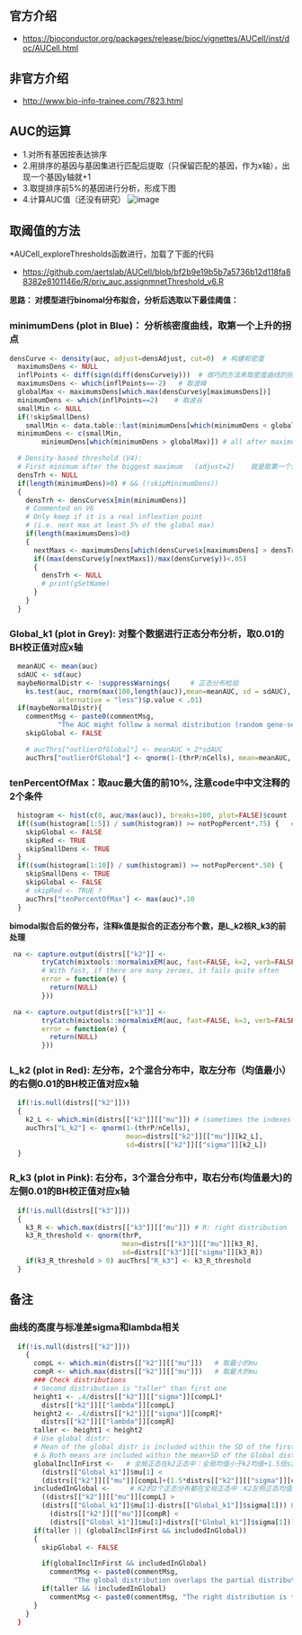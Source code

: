 ## 官方介绍
- https://bioconductor.org/packages/release/bioc/vignettes/AUCell/inst/doc/AUCell.html

## 非官方介绍
- http://www.bio-info-trainee.com/7823.html

AUC的运算
--------
- 1.对所有基因按表达排序
- 2.用排序的基因与基因集进行匹配后提取（只保留匹配的基因，作为x轴），出现一个基因y轴就+1
- 3.取提排序前5%的基因进行分析，形成下图
- 4.计算AUC值（还没有研究）
![image](https://user-images.githubusercontent.com/41554601/202910492-042d535f-3c3d-4878-a642-89899d0027f5.png)

取阈值的方法
----
*AUCell_exploreThresholds函数进行，加载了下面的代码
- https://github.com/aertslab/AUCell/blob/bf2b9e19b5b7a5736b12d118fa88382e8101146e/R/priv_auc.assignmnetThreshold_v6.R

**思路： 对模型进行binomal分布拟合，分析后选取以下最佳阈值：**
### minimumDens (plot in Blue)： 分析核密度曲线，取第一个上升的拐点
```r
densCurve <- density(auc, adjust=densAdjust, cut=0)  # 构建和密度
  maximumsDens <- NULL
  inflPoints <- diff(sign(diff(densCurve$y)))  # 很巧的方法来取密度曲线的拐点
  maximumsDens <- which(inflPoints==-2)   # 取波峰
  globalMax <- maximumsDens[which.max(densCurve$y[maximumsDens])]
  minimumDens <- which(inflPoints==2)    # 取波谷
  smallMin <- NULL
  if(!skipSmallDens)
    smallMin <- data.table::last(minimumDens[which(minimumDens < globalMax)]) #1prev to max
  minimumDens <- c(smallMin,
        minimumDens[which(minimumDens > globalMax)]) # all after maximum

  # Density-based threshold (V4):
  # First minimum after the biggest maximum   (adjust=2)    就是取第一个波谷卫阈值，并且后面的波峰需要大于最高波峰的5%
  densTrh <- NULL
  if(length(minimumDens)>0) # && (!skipMinimumDens))
  {
    densTrh <- densCurve$x[min(minimumDens)]
    # Commented on V6
    # Only keep if it is a real inflextion point
    # (i.e. next max at least 5% of the global max)
    if(length(maximumsDens)>0)
    {
      nextMaxs <- maximumsDens[which(densCurve$x[maximumsDens] > densTrh)]
      if((max(densCurve$y[nextMaxs])/max(densCurve$y))<.05)
      {
        densTrh <- NULL
        # print(gSetName)
      }
    }
  }
```

### Global_k1 (plot in Grey): 对整个数据进行正态分布分析，取0.01的BH校正值对应x轴
```r
  meanAUC <- mean(auc)
  sdAUC <- sd(auc)
  maybeNormalDistr <- !suppressWarnings(     # 正态分布检验
    ks.test(auc, rnorm(max(100,length(auc)),mean=meanAUC, sd = sdAUC),
            alternative = "less")$p.value < .01)
  if(maybeNormalDistr){
    commentMsg <- paste0(commentMsg,
            "The AUC might follow a normal distribution (random gene-set?). ")
    skipGlobal <- FALSE

    # aucThrs["outlierOfGlobal"] <- meanAUC + 2*sdAUC
    aucThrs["outlierOfGlobal"] <- qnorm(1-(thrP/nCells), mean=meanAUC, sd=sdAUC)   # 关键步骤
```

### tenPercentOfMax：取auc最大值的前10%, 注意code中中文注释的2个条件
```r
  histogram <- hist(c(0, auc/max(auc)), breaks=100, plot=FALSE)$count
  if((sum(histogram[1:5]) / sum(histogram)) >= notPopPercent*.75) {   # hist出的数据中前5%的频率大于总的计数的（.75*.75），即太多0了
    skipGlobal <- FALSE
    skipRed <- TRUE
    skipSmallDens <- TRUE
  }
  if((sum(histogram[1:10]) / sum(histogram)) >= notPopPercent*.50) {   # hist出的数据中前5%的频率大于总的计数的（.75*.5）才能用。
    skipSmallDens <- TRUE
    skipGlobal <- FALSE
    # skipRed <- TRUE ?
    aucThrs["tenPercentOfMax"] <- max(auc)*.10
  }
```


**bimodal拟合后的做分布，注释k值是拟合的正态分布个数，是L_k2核R_k3的前处理**
```r
 na <- capture.output(distrs[["k2"]] <-
        tryCatch(mixtools::normalmixEM(auc, fast=FALSE, k=2, verb=FALSE),
        # With fast, if there are many zeroes, it fails quite often
        error = function(e) {
          return(NULL)
        }))

 na <- capture.output(distrs[["k3"]] <-
        tryCatch(mixtools::normalmixEM(auc, fast=FALSE, k=3, verb=FALSE),
        error = function(e) {
          return(NULL)
        }))
```

### L_k2 (plot in Red): 左分布，2个混合分布中，取左分布（均值最小）的右侧0.01的BH校正值对应x轴
```r
  if(!is.null(distrs[["k2"]]))
  {
    k2_L <- which.min(distrs[["k2"]][["mu"]]) # (sometimes the indexes are shifted)
    aucThrs["L_k2"] <- qnorm(1-(thrP/nCells),
                             mean=distrs[["k2"]][["mu"]][k2_L],
                             sd=distrs[["k2"]][["sigma"]][k2_L])
  }
```
### R_k3 (plot in Pink): 右分布，3个混合分布中，取右分布(均值最大)的左侧0.01的BH校正值对应x轴
```r
  if(!is.null(distrs[["k3"]]))
  {
    k3_R <- which.max(distrs[["k3"]][["mu"]]) # R: right distribution
    k3_R_threshold <- qnorm(thrP,
                            mean=distrs[["k3"]][["mu"]][k3_R],
                            sd=distrs[["k3"]][["sigma"]][k3_R])
    if(k3_R_threshold > 0) aucThrs["R_k3"] <- k3_R_threshold
  }
```

备注
-----
### 曲线的高度与标准差sigma和lambda相关
```r
  if(!is.null(distrs[["k2"]]))
    {
      compL <- which.min(distrs[["k2"]][["mu"]])   # 取最小的mu
      compR <- which.max(distrs[["k2"]][["mu"]])   # 取最大的mu
      ### Check distributions
      # Second distribution is "taller" than first one
      height1 <- .4/distrs[["k2"]][["sigma"]][compL]*
        distrs[["k2"]][["lambda"]][compL]
      height2 <- .4/distrs[["k2"]][["sigma"]][compR]*
        distrs[["k2"]][["lambda"]][compR]
      taller <- height1 < height2
      # Use global distr:
      # Mean of the global distr is included within the SD of the first
      # & Both means are included within the mean+SD of the Global distribution
      globalInclInFirst <-   # 全局正态在k2正态中：全局均值小于k2均值+1.5倍sigma
        (distrs[["Global_k1"]]$mu[1] <
        (distrs[["k2"]][["mu"]][compL]+(1.5*distrs[["k2"]][["sigma"]][compL])))
      includedInGlobal <-     # K2的2个正态分布都在全局正态中：K2左侧正态均值大于全局均值-sigma， 并且K2右侧正态均值小于全局均值+sigma
        ((distrs[["k2"]][["mu"]][compL] >
        (distrs[["Global_k1"]]$mu[1]-distrs[["Global_k1"]]$sigma[1])) &&
          (distrs[["k2"]][["mu"]][compR] <
          (distrs[["Global_k1"]]$mu[1]+distrs[["Global_k1"]]$sigma[1])))
      if(taller || (globalInclInFirst && includedInGlobal))
      {
        skipGlobal <- FALSE

        if(globalInclInFirst && includedInGlobal)
          commentMsg <- paste0(commentMsg,
                "The global distribution overlaps the partial distributions. ")
        if(taller && !includedInGlobal)
          commentMsg <- paste0(commentMsg, "The right distribution is taller. ")
      }
    }
  }
```





